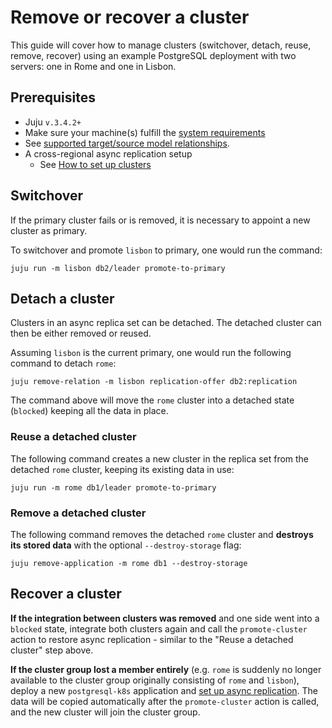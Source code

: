 # Remove or recover a cluster

This guide will cover how to manage clusters (switchover, detach, reuse, remove, recover) using an example PostgreSQL deployment with two servers: one in Rome and one in Lisbon. 

## Prerequisites
* Juju `v.3.4.2+`
* Make sure your machine(s) fulfill the [system requirements](/reference/system-requirements)
* See [supported target/source model relationships](substrate-dependencies).
* A cross-regional async replication setup
  * See [How to set up clusters](/how-to/cross-regional-async-replication/set-up-clusters)

## Switchover

If the primary cluster fails or is removed, it is necessary to appoint a new cluster as primary.

To switchover and promote `lisbon` to primary, one would run the command:

```text
juju run -m lisbon db2/leader promote-to-primary
```

## Detach a cluster

Clusters in an async replica set can be detached. The detached cluster can then be either removed or reused.

Assuming `lisbon` is the current primary, one would run the following command to detach `rome`:

```text
juju remove-relation -m lisbon replication-offer db2:replication
```

The command above will move the `rome` cluster into a detached state (`blocked`) keeping all the data in place.

### Reuse a detached cluster

The following command creates a new cluster in the replica set from the detached `rome` cluster, keeping its existing data in use:

```text
juju run -m rome db1/leader promote-to-primary
```
### Remove a detached cluster

The following command removes the detached `rome` cluster and **destroys its stored data** with the optional `--destroy-storage` flag:

```text
juju remove-application -m rome db1 --destroy-storage
```
## Recover a cluster

**If the integration between clusters was removed** and one side went into a  `blocked` state, integrate both clusters again and call the `promote-cluster` action to restore async replication - similar to the "Reuse a detached cluster" step above.

**If the cluster group lost a member entirely** (e.g. `rome` is suddenly no longer available to the cluster group originally consisting of `rome` and `lisbon`), deploy a new `postgresql-k8s` application and [set up async replication](/how-to/cross-regional-async-replication/set-up-clusters). The data will be copied automatically after the `promote-cluster` action is called, and the new cluster will join the cluster group.

